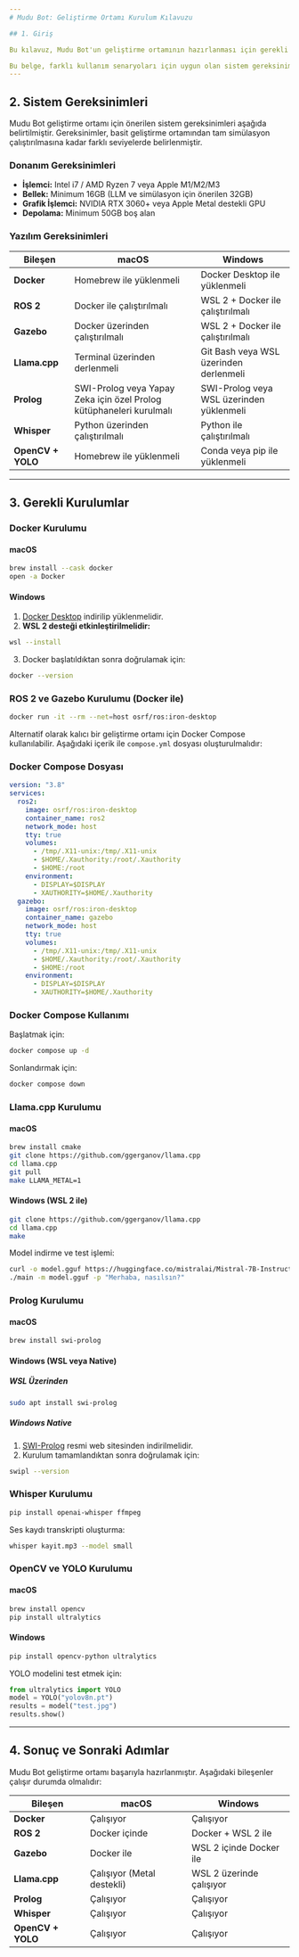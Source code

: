 ```yaml
---
# Mudu Bot: Geliştirme Ortamı Kurulum Kılavuzu

## 1. Giriş

Bu kılavuz, Mudu Bot'un geliştirme ortamının hazırlanması için gerekli adımları ve bileşenleri içermektedir. Yazılım geliştiriciler, robotik mühendisleri ve yapay zeka araştırmacıları için hazırlanmış olup, sistem gereksinimleri, kurulum adımları ve temel test prosedürlerini kapsamaktadır. Geliştirme ortamı, **Docker, ROS 2, Gazebo, Llama.cpp, Prolog, Whisper, OpenCV ve YOLO** gibi temel bileşenleri içermektedir.

Bu belge, farklı kullanım senaryoları için uygun olan sistem gereksinimlerini, kurulum adımlarını ve temel test prosedürlerini ayrıntılı olarak sunmaktadır.
---
```


## 2. Sistem Gereksinimleri

Mudu Bot geliştirme ortamı için önerilen sistem gereksinimleri aşağıda belirtilmiştir. Gereksinimler, basit geliştirme ortamından tam simülasyon çalıştırılmasına kadar farklı seviyelerde belirlenmiştir.

### Donanım Gereksinimleri

- **İşlemci:** Intel i7 / AMD Ryzen 7 veya Apple M1/M2/M3
- **Bellek:** Minimum 16GB (LLM ve simülasyon için önerilen 32GB)
- **Grafik İşlemci:** NVIDIA RTX 3060+ veya Apple Metal destekli GPU
- **Depolama:** Minimum 50GB boş alan

### Yazılım Gereksinimleri

| Bileşen           | macOS                                                               | Windows                                  |
| ----------------- | ------------------------------------------------------------------- | ---------------------------------------- |
| **Docker**        | Homebrew ile yüklenmeli                                             | Docker Desktop ile yüklenmeli            |
| **ROS 2**         | Docker ile çalıştırılmalı                                           | WSL 2 + Docker ile çalıştırılmalı        |
| **Gazebo**        | Docker üzerinden çalıştırılmalı                                     | WSL 2 + Docker ile çalıştırılmalı        |
| **Llama.cpp**     | Terminal üzerinden derlenmeli                                       | Git Bash veya WSL üzerinden derlenmeli   |
| **Prolog**        | SWI-Prolog veya Yapay Zeka için özel Prolog kütüphaneleri kurulmalı | SWI-Prolog veya WSL üzerinden yüklenmeli |
| **Whisper**       | Python üzerinden çalıştırılmalı                                     | Python ile çalıştırılmalı                |
| **OpenCV + YOLO** | Homebrew ile yüklenmeli                                             | Conda veya pip ile yüklenmeli            |

---

## 3. Gerekli Kurulumlar

### Docker Kurulumu

#### macOS

```sh
brew install --cask docker
open -a Docker
```

#### Windows

1. [Docker Desktop](https://www.docker.com/products/docker-desktop/) indirilip yüklenmelidir.
2. **WSL 2 desteği etkinleştirilmelidir:**

```sh
wsl --install
```

3. Docker başlatıldıktan sonra doğrulamak için:

```sh
docker --version
```

### ROS 2 ve Gazebo Kurulumu (Docker ile)

```sh
docker run -it --rm --net=host osrf/ros:iron-desktop
```

Alternatif olarak kalıcı bir geliştirme ortamı için Docker Compose kullanılabilir. Aşağıdaki içerik ile `compose.yml` dosyası oluşturulmalıdır:

### Docker Compose Dosyası

```yml
version: "3.8"
services:
  ros2:
    image: osrf/ros:iron-desktop
    container_name: ros2
    network_mode: host
    tty: true
    volumes:
      - /tmp/.X11-unix:/tmp/.X11-unix
      - $HOME/.Xauthority:/root/.Xauthority
      - $HOME:/root
    environment:
      - DISPLAY=$DISPLAY
      - XAUTHORITY=$HOME/.Xauthority
  gazebo:
    image: osrf/ros:iron-desktop
    container_name: gazebo
    network_mode: host
    tty: true
    volumes:
      - /tmp/.X11-unix:/tmp/.X11-unix
      - $HOME/.Xauthority:/root/.Xauthority
      - $HOME:/root
    environment:
      - DISPLAY=$DISPLAY
      - XAUTHORITY=$HOME/.Xauthority
```

### Docker Compose Kullanımı

Başlatmak için:

```sh
docker compose up -d
```

Sonlandırmak için:

```sh
docker compose down
```

### Llama.cpp Kurulumu

#### macOS

```sh
brew install cmake
git clone https://github.com/ggerganov/llama.cpp
cd llama.cpp
git pull
make LLAMA_METAL=1
```

#### Windows (WSL 2 ile)

```sh
git clone https://github.com/ggerganov/llama.cpp
cd llama.cpp
make
```

Model indirme ve test işlemi:

```sh
curl -o model.gguf https://huggingface.co/mistralai/Mistral-7B-Instruct-v0.1/resolve/main/mistral-7b-instruct-v0.1.Q4_K_M.gguf
./main -m model.gguf -p "Merhaba, nasılsın?"
```

### Prolog Kurulumu

#### macOS

```sh
brew install swi-prolog
```

#### Windows (WSL veya Native)

##### WSL Üzerinden

```sh
sudo apt install swi-prolog
```

##### Windows Native

1. [SWI-Prolog](https://www.swi-prolog.org/download/stable) resmi web sitesinden indirilmelidir.
2. Kurulum tamamlandıktan sonra doğrulamak için:

```sh
swipl --version
```

### Whisper Kurulumu

```sh
pip install openai-whisper ffmpeg
```

Ses kaydı transkripti oluşturma:

```sh
whisper kayit.mp3 --model small
```

### OpenCV ve YOLO Kurulumu

#### macOS

```sh
brew install opencv
pip install ultralytics
```

#### Windows

```sh
pip install opencv-python ultralytics
```

YOLO modelini test etmek için:

```python
from ultralytics import YOLO
model = YOLO("yolov8n.pt")
results = model("test.jpg")
results.show()
```

---

## 4. Sonuç ve Sonraki Adımlar

Mudu Bot geliştirme ortamı başarıyla hazırlanmıştır. Aşağıdaki bileşenler çalışır durumda olmalıdır:

| Bileşen           | macOS                      | Windows                  |
| ----------------- | -------------------------- | ------------------------ |
| **Docker**        | Çalışıyor                  | Çalışıyor                |
| **ROS 2**         | Docker içinde              | Docker + WSL 2 ile       |
| **Gazebo**        | Docker ile                 | WSL 2 içinde Docker ile  |
| **Llama.cpp**     | Çalışıyor (Metal destekli) | WSL 2 üzerinde çalışıyor |
| **Prolog**        | Çalışıyor                  | Çalışıyor                |
| **Whisper**       | Çalışıyor                  | Çalışıyor                |
| **OpenCV + YOLO** | Çalışıyor                  | Çalışıyor                |

